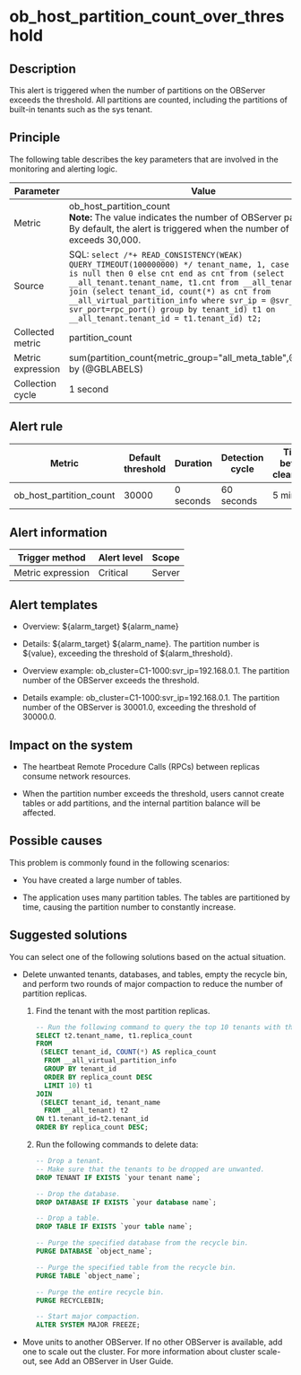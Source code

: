ob_host_partition_count_over_threshold 
===========================================================



**Description** 
------------------------------------

This alert is triggered when the number of partitions on the OBServer exceeds the threshold. All partitions are counted, including the partitions of built-in tenants such as the sys tenant.

Principle 
------------------------------

The following table describes the key parameters that are involved in the monitoring and alerting logic. 


|     Parameter     |                                                                                                                                                                                                                             Value                                                                                                                                                                                                                             |
|-------------------|---------------------------------------------------------------------------------------------------------------------------------------------------------------------------------------------------------------------------------------------------------------------------------------------------------------------------------------------------------------------------------------------------------------------------------------------------------------|
| Metric            | ob_host_partition_count </br>**Note:**  The value indicates the number of OBServer partitions. By default, the alert is triggered when the number of partitions exceeds 30,000.                                                                                                                                                                                                                                                     |
| Source            | SQL: ```select /*+ READ_CONSISTENCY(WEAK) QUERY_TIMEOUT(100000000) */ tenant_name, 1, case when cnt is null then 0 else cnt end as cnt from (select __all_tenant.tenant_name, t1.cnt from __all_tenant left join (select tenant_id, count(*) as cnt from __all_virtual_partition_info where svr_ip = @svr_ip and svr_port=rpc_port() group by tenant_id) t1 on __all_tenant.tenant_id = t1.tenant_id) t2; ```  |
| Collected metric  | partition_count                                                                                                                                                                                                                                                                                                                                                                                                                                               |
| Metric expression | sum(partition_count{metric_group="all_meta_table",@LABELS}) by (@GBLABELS)                                                                                                                                                                                                                                                                                                                                                                                    |
| Collection cycle  | 1 second                                                                                                                                                                                                                                                                                                                                                                                                                                                      |



**Alert rule** 
-----------------------------------



|         Metric          | Default threshold | Duration  | Detection cycle | Time before clearance |
|-------------------------|-------------------|-----------|-----------------|-----------------------|
| ob_host_partition_count | 30000             | 0 seconds | 60 seconds      | 5 minutes             |



**Alert information** 
------------------------------------------



|  Trigger method   | Alert level | Scope  |
|-------------------|-------------|--------|
| Metric expression | Critical    | Server |



**Alert templates** 
----------------------------------------

* Overview: \${alarm_target} \${alarm_name}

  

* Details: \${alarm_target} \${alarm_name}. The partition number is \${value}, exceeding the threshold of ${alarm_threshold}.

  

* Overview example: ob_cluster=C1-1000:svr_ip=192.168.0.1. The partition number of the OBServer exceeds the threshold.

  

* Details example: ob_cluster=C1-1000:svr_ip=192.168.0.1. The partition number of the OBServer is 30001.0, exceeding the threshold of 30000.0.

  




**Impact on the system** 
---------------------------------------------

* The heartbeat Remote Procedure Calls (RPCs) between replicas consume network resources.

  

* When the partition number exceeds the threshold, users cannot create tables or add partitions, and the internal partition balance will be affected.

  




**Possible causes** 
----------------------------------------

This problem is commonly found in the following scenarios:

* You have created a large number of tables.

  

* The application uses many partition tables. The tables are partitioned by time, causing the partition number to constantly increase.

  




**Suggested solutions** 
--------------------------------------------

You can select one of the following solutions based on the actual situation.

* Delete unwanted tenants, databases, and tables, empty the recycle bin, and perform two rounds of major compaction to reduce the number of partition replicas. 

  1. Find the tenant with the most partition replicas.

     ```sql
     -- Run the following command to query the top 10 tenants with the most replicas.
     SELECT t2.tenant_name, t1.replica_count
     FROM 
      (SELECT tenant_id, COUNT(*) AS replica_count
       FROM __all_virtual_partition_info
       GROUP BY tenant_id
       ORDER BY replica_count DESC
       LIMIT 10) t1
     JOIN
      (SELECT tenant_id, tenant_name
       FROM __all_tenant) t2
     ON t1.tenant_id=t2.tenant_id
     ORDER BY replica_count DESC;
     ```

     
  
  2. Run the following commands to delete data:

     ```sql
     -- Drop a tenant.
     -- Make sure that the tenants to be dropped are unwanted. 
     DROP TENANT IF EXISTS `your tenant name`;
     
     -- Drop the database.
     DROP DATABASE IF EXISTS `your database name`;
     
     -- Drop a table.
     DROP TABLE IF EXISTS `your table name`;
     
     -- Purge the specified database from the recycle bin.
     PURGE DATABASE `object_name`;
     
     -- Purge the specified table from the recycle bin.
     PURGE TABLE `object_name`;
     
     -- Purge the entire recycle bin.
     PURGE RECYCLEBIN;
     
     -- Start major compaction.
     ALTER SYSTEM MAJOR FREEZE;
     ```

     
  

  

* Move units to another OBServer. If no other OBServer is available, add one to scale out the cluster. For more information about cluster scale-out, see Add an OBServer in User Guide.

  




